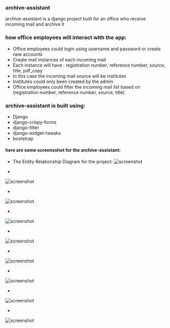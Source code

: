 
### archive-assistant    
archive-assistant is a django project built for an office who receive incoming mail and archive it  
  
  
### how office employees will interact with the app:  
- Office employees could login using username and password or create new accounts   
- Create mail instances of each incoming mail  
- Each instance will have : registration number, reference number, source, title, pdf_copy  
- In this case the incoming mail source will be institutes   
- Institutes could only been created by the admin  
- Office employees could filter the incoming mail list based on (registration number, reference number, source, title)  
  
  
### archive-assistant is built using:  
- Django   
- django-crispy-forms  
- django-filter  
- django-widget-tweaks  
- bootstrap  
  

#### here are some screensshot for the archive-assistant:

- The Entity Relationship Diagram for the project:
![screenshot](https://github.com/pedrasfloki/archive-assistant/blob/main/screenshot%20for%20archive-assistant/archiving%20assistant.png)

- 
![screenshot](https://github.com/pedrasfloki/archive-assistant/blob/main/screenshot%20for%20archive-assistant/Screenshot%20from%202021-06-06%2009-39-18.png)

- 
![screenshot](https://github.com/pedrasfloki/archive-assistant/blob/main/screenshot%20for%20archive-assistant/Screenshot%20from%202021-06-06%2009-39-30.png)

- 
![screenshot](https://github.com/pedrasfloki/archive-assistant/blob/main/screenshot%20for%20archive-assistant/Screenshot%20from%202021-06-06%2009-39-52.png)

- 
![screenshot](https://github.com/pedrasfloki/archive-assistant/blob/main/screenshot%20for%20archive-assistant/Screenshot%20from%202021-06-06%2009-40-59.png)

- 
![screenshot](https://github.com/pedrasfloki/archive-assistant/blob/main/screenshot%20for%20archive-assistant/Screenshot%20from%202021-06-06%2009-41-26.png)

- 
![screenshot](https://github.com/pedrasfloki/archive-assistant/blob/main/screenshot%20for%20archive-assistant/Screenshot%20from%202021-06-06%2009-41-32.png)

- 
![screenshot](https://github.com/pedrasfloki/archive-assistant/blob/main/screenshot%20for%20archive-assistant/Screenshot%20from%202021-06-06%2009-41-38.png)

- 
![screenshot](https://github.com/pedrasfloki/archive-assistant/blob/main/screenshot%20for%20archive-assistant/Screenshot%20from%202021-06-06%2009-41-54.png)

  
